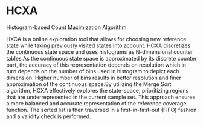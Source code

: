 # HCXA
Histogram-based Count Maximization Algorithm.

HXCA is a online exploration tool that allows for choosing new reference state while taking previously visited states into account. HCXA discretizes the continuous state space and uses histograms as N-dimensional counter tables.As the continuous state space is approximated by its discrete counter part, the accuracy of this representation depends on resolution which in turn depends on the number of bins used in histogram to depict each dimension. Higher number of bins results in better resolution and finer approximation of the continuous space.By utilizing the Merge Sort algorithm, HCXA effectively explores the state-space, prioritizing regions that are underrepresented in the current sample set. This approach ensures a more balanced and accurate representation of the reference coverage function. The sorted list is then traversed in a first-in-first-out (FIFO) fashion and a validity check is performed.
